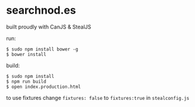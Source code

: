 # searchnod.es #
built proudly with CanJS & StealJS

run:
```
$ sudo npm install bower -g
$ bower install
```

build:
```
$ sudo npm install
$ npm run build
$ open index.production.html
```

to use fixtures change `fixtures: false` to `fixtures:true` in `stealconfig.js`
